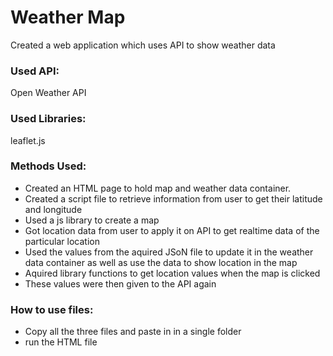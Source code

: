 # Weather Map 
Created a web application which uses API to show weather data 

### Used API:
Open Weather API

### Used Libraries: 
leaflet.js 

### Methods Used: 
 - Created an HTML page to hold map and weather data container.
 - Created a script file to retrieve information from user to get their latitude and longitude
 - Used a js library to create a map
 - Got location data from user to apply it on API to get realtime data of the particular location
 - Used the values from the aquired JSoN file to update it in the weather data container as well as use the data to show location in the map
 - Aquired library functions to get location values when the map is clicked
 - These values were then given to the API again

### How to use files:
- Copy all the three files and paste in in a single folder
- run the HTML file

